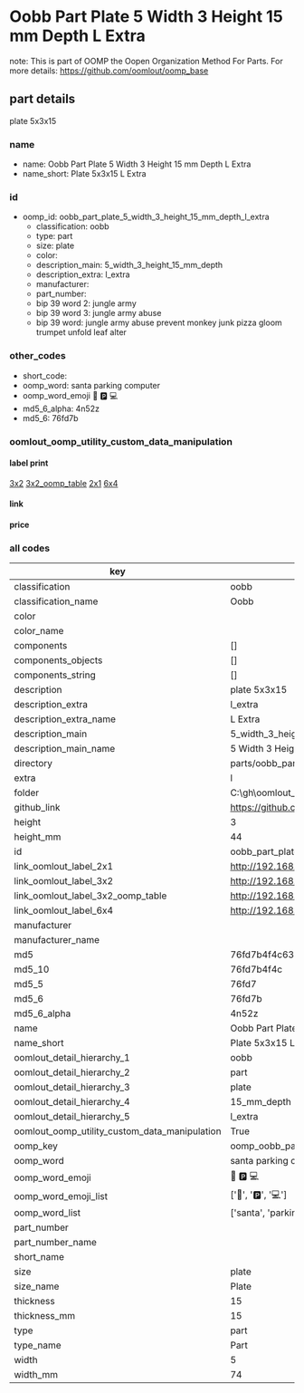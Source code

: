 # Oobb Part Plate 5 Width 3 Height 15 mm Depth L Extra  

note: This is part of OOMP the Oopen Organization Method For Parts. For more details: https://github.com/oomlout/oomp_base

##  part details
  



plate 5x3x15



### name
* name: Oobb Part Plate 5 Width 3 Height 15 mm Depth L Extra
* name_short: Plate 5x3x15 L Extra
### id
* oomp_id: oobb_part_plate_5_width_3_height_15_mm_depth_l_extra
  * classification: oobb
  * type: part
  * size: plate
  * color: 
  * description_main: 5_width_3_height_15_mm_depth
  * description_extra: l_extra
  * manufacturer: 
  * part_number: 
  * bip 39 word 2: jungle army
  * bip 39 word 3: jungle army abuse
  * bip 39 word: jungle army abuse prevent monkey junk pizza gloom trumpet unfold leaf alter

### other_codes
* short_code: 
* oomp_word: santa parking computer
* oomp_word_emoji :santa: :parking: :computer:
* md5_6_alpha: 4n52z
* md5_6: 76fd7b






### oomlout_oomp_utility_custom_data_manipulation
#### label print
[3x2](http://192.168.1.245:1112/?label=oomp%204n52z)
[3x2_oomp_table](http://192.168.1.108:1112/?label=oomp%204n52z)
[2x1](http://192.168.1.242:1112/?label=oomp%204n52z)
[6x4](http://192.168.1.55:1112/?label=oomp%204n52z)    

#### link

                              

#### price







### all codes 
| key | value |  
| --- | --- |  
| classification | oobb |  
| classification_name | Oobb |  
| color |  |  
| color_name |  |  
| components | [] |  
| components_objects | [] |  
| components_string | [] |  
| description | plate 5x3x15 |  
| description_extra | l_extra |  
| description_extra_name | L Extra |  
| description_main | 5_width_3_height_15_mm_depth |  
| description_main_name | 5 Width 3 Height 15 mm Depth |  
| directory | parts/oobb_part_plate_5_width_3_height_15_mm_depth_l_extra |  
| extra | l |  
| folder | C:\gh\oomlout_oobb_version_4_generated_parts\things\oobb_part_plate_5_width_3_height_15_mm_depth_l_extra |  
| github_link | https://github.com/oomlout/oomlout_oomp_part_src/tree/main/parts/oobb_part_plate_5_width_3_height_15_mm_depth_l_extra |  
| height | 3 |  
| height_mm | 44 |  
| id | oobb_part_plate_5_width_3_height_15_mm_depth_l_extra |  
| link_oomlout_label_2x1 | http://192.168.1.242:1112/?label=oomp%204n52z |  
| link_oomlout_label_3x2 | http://192.168.1.245:1112/?label=oomp%204n52z |  
| link_oomlout_label_3x2_oomp_table | http://192.168.1.108:1112/?label=oomp%204n52z |  
| link_oomlout_label_6x4 | http://192.168.1.55:1112/?label=oomp%204n52z |  
| manufacturer |  |  
| manufacturer_name |  |  
| md5 | 76fd7b4f4c6374b5e5479aa4024303c8 |  
| md5_10 | 76fd7b4f4c |  
| md5_5 | 76fd7 |  
| md5_6 | 76fd7b |  
| md5_6_alpha | 4n52z |  
| name | Oobb Part Plate 5 Width 3 Height 15 mm Depth L Extra |  
| name_short | Plate 5x3x15 L Extra |  
| oomlout_detail_hierarchy_1 | oobb |  
| oomlout_detail_hierarchy_2 | part |  
| oomlout_detail_hierarchy_3 | plate |  
| oomlout_detail_hierarchy_4 | 15_mm_depth |  
| oomlout_detail_hierarchy_5 | l_extra |  
| oomlout_oomp_utility_custom_data_manipulation | True |  
| oomp_key | oomp_oobb_part_plate_5_width_3_height_15_mm_depth_l_extra |  
| oomp_word | santa parking computer |  
| oomp_word_emoji | :santa: :parking: :computer: |  
| oomp_word_emoji_list | [':santa:', ':parking:', ':computer:'] |  
| oomp_word_list | ['santa', 'parking', 'computer'] |  
| part_number |  |  
| part_number_name |  |  
| short_name |  |  
| size | plate |  
| size_name | Plate |  
| thickness | 15 |  
| thickness_mm | 15 |  
| type | part |  
| type_name | Part |  
| width | 5 |  
| width_mm | 74 |  
